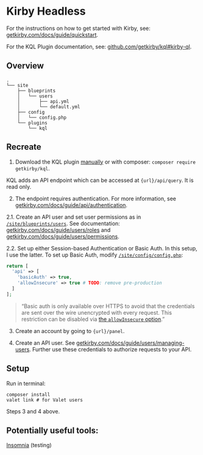 # Kirby Headless

For the instructions on how to get started with Kirby, see: [getkirby.com/docs/guide/quickstart](https://getkirby.com/docs/guide/quickstart).

For the KQL Plugin documentation, see: [github.com/getkirby/kql#kirby-ql](https://github.com/getkirby/kql#kirby-ql).

## Overview

```
.
└── site
    ├── blueprints
    │   └── users
    │       ├── api.yml
    │       └── default.yml
    ├── config
    │   └── config.php
    └── plugins
        └── kql
```

## Recreate

1. Download the KQL plugin [manually](https://github.com/getkirby/kql/releases) or with composer: `composer require getkirby/kql`.

KQL adds an API endpoint which can be accessed at `{url}/api/query`. It is read only.

2. The endpoint requires authentication. For more information, see [getkirby.com/docs/guide/api/authentication](https://getkirby.com/docs/guide/api/authentication).

2.1. Create an API user and set user permissions as in [`/site/blueprints/users`](https://github.com/stuymedova/kirby-headless/tree/main/site/blueprints/users). See documentation: [getkirby.com/docs/guide/users/roles](https://getkirby.com/docs/guide/users/roles) and [getkirby.com/docs/guide/users/permissions](https://getkirby.com/docs/guide/users/permissions).

2.2. Set up either Session-based Authentication or Basic Auth. In this setup, I use the latter. To set up Basic Auth, modify [`/site/config/config.php`](https://github.com/stuymedova/kirby-headless/blob/main/site/config/config.php):
```php
return [
  'api' => [
    'basicAuth' => true,
    'allowInsecure' => true # TODO: remove pre-production
  ]
];
```
> “Basic auth is only available over HTTPS to avoid that the credentials are sent over the wire unencrypted with every request. This restriction can be disabled via [the `allowInsecure` option](https://getkirby.com/docs/reference/system/options/api#allow-insecure-requests).”

3. Create an account by going to `{url}/panel`.

4. Create an API user. See [getkirby.com/docs/guide/users/managing-users](https://getkirby.com/docs/guide/users/managing-users). Further use these credentials to authorize requests to your API.

## Setup

Run in terminal: 
```shell
composer install
valet link # for Valet users
```
Steps 3 and 4 above.

## Potentially useful tools:
[Insomnia](https://insomnia.rest) (testing)
